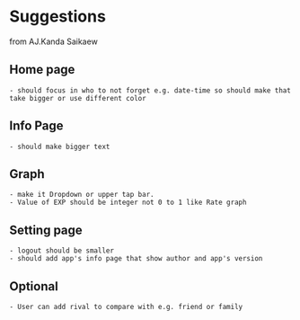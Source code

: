 # Suggestions

from AJ.Kanda Saikaew

## Home page

    - should focus in who to not forget e.g. date-time so should make that take bigger or use different color

## Info Page

    - should make bigger text

## Graph

    - make it Dropdown or upper tap bar.
    - Value of EXP should be integer not 0 to 1 like Rate graph

## Setting page

    - logout should be smaller
    - should add app's info page that show author and app's version

## Optional

    - User can add rival to compare with e.g. friend or family
